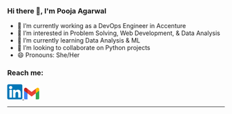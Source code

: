 ### Hi there 👋, I'm Pooja Agarwal

- 🔭 I’m currently working as a DevOps Engineer in Accenture
- 👀 I’m interested in Problem Solving, Web Development, & Data Analysis
- 🌱 I’m currently learning Data Analysis & ML
- 👯 I’m looking to collaborate on Python projects
- 😄 Pronouns: She/Her
### Reach me: <br>
<a href="https://www.linkedin.com/in/er-pooja-agarwal"> <img src="images/linkedin.png"  alt = "LinkedIn logo" width=35px> </a>
<a href="mailto:poojaagarwal249@gmail.com"> <img src="images/gmail.png"  alt = "Gmail logo" width=35px> </a>
<hr>
<!--
**Hash-PJ/Hash-PJ** is a ✨ _special_ ✨ repository because its `README.md` (this file) appears on your GitHub profile.
- 💬 Ask me about ...
- ⚡ Fun fact: ...
-->
